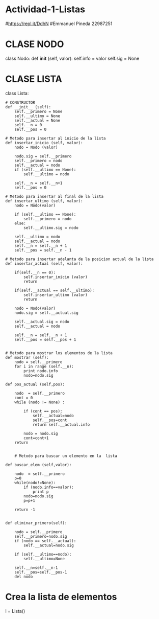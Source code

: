 # Actividad-1-Listas
#https://repl.it/DdhN
#Emmanuel Pineda 22987251
# CLASE NODO
class Nodo:
	def __init__ (self, valor):
		self.info = valor
		self.sig = None
	
# CLASE LISTA
class Lista:
	
	# CONSTRUCTOR
	def __init__ (self):
		self.__primero = None
		self.__ultimo = None
		self.__actual = None
		self.__n = 0
		self.__pos = 0

    # Metodo para insertar al inicio de la lista
	def insertar_inicio (self, valor):
		nodo = Nodo (valor)
		
		nodo.sig = self.__primero
		self.__primero = nodo
		self.__actual = nodo
		if (self.__ultimo == None):
			self.__ultimo = nodo
		
		self.__n = self.__n+1
		self.__pos = 0
		
	# Metodo para insertar al final de la lista
	def insertar_ultimo (self, valor):
		nodo = Nodo(valor)
		
		if (self.__ultimo == None):
			self.__primero = nodo
		else:
			self.__ultimo.sig = nodo

		self.__ultimo = nodo
		self.__actual = nodo
		self.__n = self.__n + 1
		self.__pos = self.__n - 1
		
	# Metodo para insertar adelanta de la posicion actual de la lista
	def insertar_actual (self, valor):

		if(self.__n == 0):
			self.insertar_inicio (valor)
			return
			
		if(self.__actual == self.__ultimo):
			self.insertar_ultimo (valor)
			return
			
		nodo = Nodo(valor)
		nodo.sig = self.__actual.sig

		self.__actual.sig = nodo
		self.__actual = nodo
		
		self.__n = self.__n + 1
		self.__pos = self.__pos + 1
		
		
	# Metodo para mostrar los elementos de la lista 
	def mostrar (self):
		nodo = self.__primero
		for i in range (self.__n):
			print nodo.info
			nodo=nodo.sig		
			
	def pos_actual (self,pos):

		nodo  = self.__primero
		cont = 0
		while (nodo != None) :
			
			if (cont == pos):
				self.__actual=nodo
				self.__pos=cont
				return self.__actual.info
			
			nodo = nodo.sig
			cont=cont+1
		return 
		

        # Metodo para buscar un elemento en la  lista 
        
	def buscar_elem (self,valor):

		nodo  = self.__primero
		p=0
		while(nodo!=None):
			if (nodo.info==valor):
				print p 
			nodo=nodo.sig
			p=p+1
			
		return -1    


	def eliminar_primero(self):
		
		nodo = self.__primero
		self.__primero=nodo.sig
		if (nodo == self.__actual):
			self.__actual=nodo.sig
			
		if (self.__ultimo==nodo):
			self.__ultimo=None
			
		self.__n=self.__n-1
		self.__pos=self.__pos-1
		del nodo
			
# Crea la lista de elementos
l = Lista()
